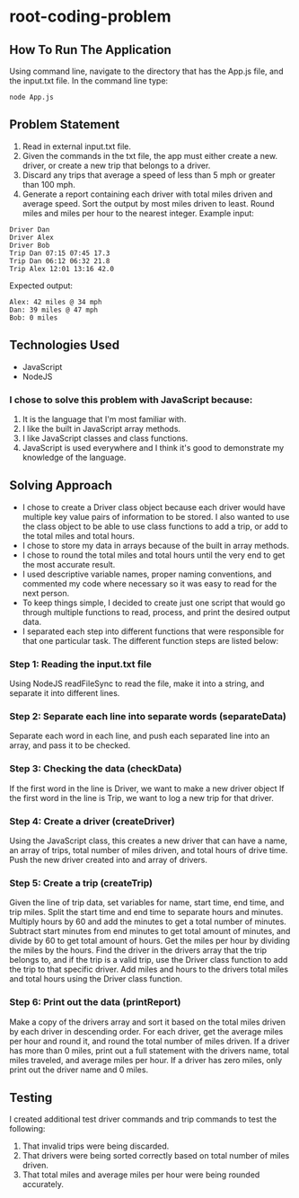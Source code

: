 # root-coding-problem

## How To Run The Application

Using command line, navigate to the directory that has the App.js file, and the input.txt file. In the command line type:
```
node App.js
```

## Problem Statement

1. Read in external input.txt file.
2. Given the commands in the txt file, the app must either create a new. driver, or create a new trip that belongs to a driver.
3. Discard any trips that average a speed of less than 5 mph or greater than 100 mph.
4. Generate a report containing each driver with total miles driven and average speed. Sort the output by most miles driven to least. Round miles and miles per hour to the nearest integer.
Example input:

```
Driver Dan
Driver Alex
Driver Bob
Trip Dan 07:15 07:45 17.3
Trip Dan 06:12 06:32 21.8
Trip Alex 12:01 13:16 42.0
```

Expected output:

```
Alex: 42 miles @ 34 mph
Dan: 39 miles @ 47 mph
Bob: 0 miles
```

## Technologies Used

* JavaScript
* NodeJS
### I chose to solve this problem with JavaScript because:
1. It is the language that I'm most familiar with.
2. I like the built in JavaScript array methods.
3. I like JavaScript classes and class functions.
4. JavaScript is used everywhere and I think it's good to demonstrate my knowledge of the language.

## Solving Approach

* I chose to create a Driver class object because each driver would have multiple key value pairs of information to be stored. I also wanted to use the class object to be able to use class functions to add a trip, or add to the total miles and total hours.
* I chose to store my data in arrays because of the built in array methods.
* I chose to round the total miles and total hours until the very end to get the most accurate result.
* I used descriptive variable names, proper naming conventions, and commented my code where necessary so it was easy to read for the next person.
* To keep things simple, I decided to create just one script that would go through multiple functions to read, process, and print the desired output data.
* I separated each step into different functions that were responsible for that one particular task. The different function steps are listed below:

### Step 1: Reading the input.txt file
Using NodeJS readFileSync to read the file, make it into a string, and separate it into different lines.
### Step 2: Separate each line into separate words (separateData)
Separate each word in each line, and push each separated line into an array, and pass it to be checked.
### Step 3: Checking the data (checkData)
If the first word in the line is Driver, we want to make a new driver object
If the first word in the line is Trip, we want to log a new trip for that driver.
### Step 4: Create a driver (createDriver)
Using the JavaScript class, this creates a new driver that can have a name, an array of trips, total number of miles driven, and total hours of drive time.
Push the new driver created into and array of drivers.
### Step 5: Create a trip (createTrip)
Given the line of trip data, set variables for name, start time, end time, and trip miles.
Split the start time and end time to separate hours and minutes. Multiply hours by 60 and add the minutes to get a total number of minutes. Subtract start minutes from end minutes to get total amount of minutes, and divide by 60 to get total amount of hours.
Get the miles per hour by dividing the miles by the hours.
Find the driver in the drivers array that the trip belongs to, and if the trip is a valid trip, use the Driver class function to add the trip to that specific driver.
Add miles and hours to the drivers total miles and total hours using the Driver class function.
### Step 6: Print out the data (printReport)
Make a copy of the drivers array and sort it based on the total miles driven by each driver in descending order.
For each driver, get the average miles per hour and round it, and round the total number of miles driven.
If a driver has more than 0 miles, print out a full statement with the drivers name, total miles traveled, and average miles per hour.
If a driver has zero miles, only print out the driver name and 0 miles.

## Testing

I created additional test driver commands and trip commands to test the following:
1. That invalid trips were being discarded.
2. That drivers were being sorted correctly based on total number of miles driven.
3. That total miles and average miles per hour were being rounded accurately.
